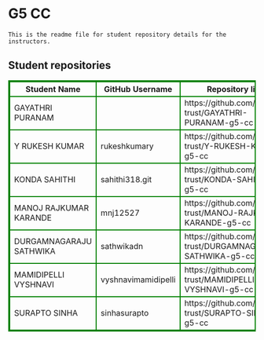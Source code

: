 # G5 CC
    This is the readme file for student repository details for the instructors.
## Student repositories 
<table style="border : 2px solid green; width:100%;">
<tr >
<th style="border : 2px solid green;">Student Name</th>
<th style="border : 2px solid green;">GitHub Username</th>
<th style="border : 2px solid green;">Repository link</th>
</tr>
<tr style="border : 2px solid green;">
<td style="border : 2px solid green;">GAYATHRI PURANAM</td> 

<td style="border : 2px solid green;"></td> 

<td style="border : 2px solid green;">https://github.com/sure-trust/GAYATHRI-PURANAM-g5-cc</td> 
</tr>

<tr style="border : 2px solid green;">
<td style="border : 2px solid green;">Y RUKESH KUMAR</td> 

<td style="border : 2px solid green;">rukeshkumary</td> 

<td style="border : 2px solid green;">https://github.com/sure-trust/Y-RUKESH-KUMAR-g5-cc</td> 
</tr>

<tr style="border : 2px solid green;">
<td style="border : 2px solid green;">KONDA SAHITHI</td> 

<td style="border : 2px solid green;">sahithi318.git</td> 

<td style="border : 2px solid green;">https://github.com/sure-trust/KONDA-SAHITHI-g5-cc</td> 
</tr>

<tr style="border : 2px solid green;">
<td style="border : 2px solid green;">MANOJ RAJKUMAR KARANDE</td> 

<td style="border : 2px solid green;">mnj12527</td> 

<td style="border : 2px solid green;">https://github.com/sure-trust/MANOJ-RAJKUMAR-KARANDE-g5-cc</td> 
</tr>

<tr style="border : 2px solid green;">
<td style="border : 2px solid green;">DURGAMNAGARAJU SATHWIKA</td> 

<td style="border : 2px solid green;">sathwikadn</td> 

<td style="border : 2px solid green;">https://github.com/sure-trust/DURGAMNAGARAJU-SATHWIKA-g5-cc</td> 
</tr>

<tr style="border : 2px solid green;">
<td style="border : 2px solid green;">MAMIDIPELLI VYSHNAVI</td> 

<td style="border : 2px solid green;">vyshnavimamidipelli</td> 

<td style="border : 2px solid green;">https://github.com/sure-trust/MAMIDIPELLI-VYSHNAVI-g5-cc</td> 
</tr>

<tr style="border : 2px solid green;">
<td style="border : 2px solid green;">SURAPTO SINHA</td> 

<td style="border : 2px solid green;">sinhasurapto</td> 

<td style="border : 2px solid green;">https://github.com/sure-trust/SURAPTO-SINHA-g5-cc</td> 
</tr>
